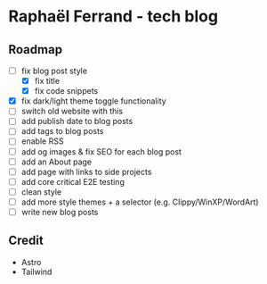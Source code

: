 # Raphaël Ferrand - tech blog

## Roadmap

- [ ] fix blog post style
  - [x] fix title
  - [x] fix code snippets
- [x] fix dark/light theme toggle functionality
- [ ] switch old website with this
- [ ] add publish date to blog posts
- [ ] add tags to blog posts
- [ ] enable RSS
- [ ] add og images & fix SEO for each blog post
- [ ] add an About page
- [ ] add page with links to side projects
- [ ] add core critical E2E testing
- [ ] clean style
- [ ] add more style themes + a selector (e.g. Clippy/WinXP/WordArt)
- [ ] write new blog posts

## Credit

- Astro
- Tailwind
